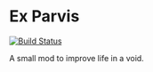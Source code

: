 Ex Parvis
=========
[![Build Status](https://travis-ci.org/vpzomtrrfrt/exparvis.svg?branch=mc1.11)](https://travis-ci.org/vpzomtrrfrt/exparvis)

A small mod to improve life in a void.
